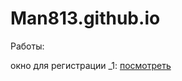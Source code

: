 # Man813.github.io
Работы:

окно для регистрации _1: [посмотреть](https://man813.github.io/(6)wind_register/src/index.html "окно для регистрации")
